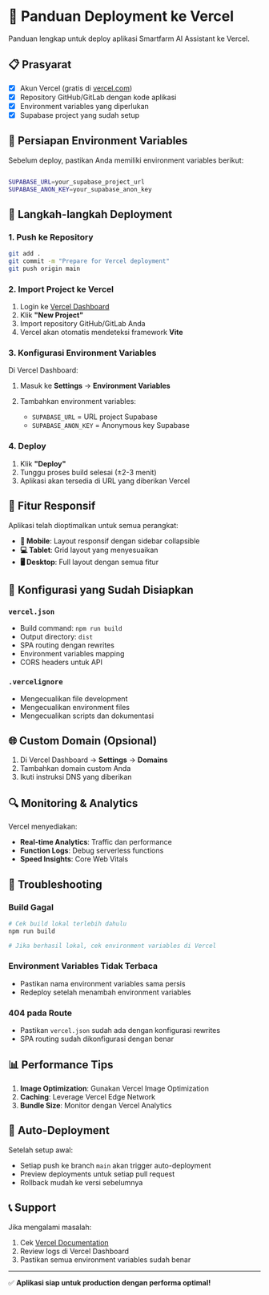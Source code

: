 # 🚀 Panduan Deployment ke Vercel

Panduan lengkap untuk deploy aplikasi Smartfarm AI Assistant ke Vercel.

## 📋 Prasyarat

- [x] Akun Vercel (gratis di [vercel.com](https://vercel.com))
- [x] Repository GitHub/GitLab dengan kode aplikasi
- [x] Environment variables yang diperlukan
- [x] Supabase project yang sudah setup

## 🔧 Persiapan Environment Variables

Sebelum deploy, pastikan Anda memiliki environment variables berikut:

```bash

SUPABASE_URL=your_supabase_project_url
SUPABASE_ANON_KEY=your_supabase_anon_key
```

## 🚀 Langkah-langkah Deployment

### 1. Push ke Repository

```bash
git add .
git commit -m "Prepare for Vercel deployment"
git push origin main
```

### 2. Import Project ke Vercel

1. Login ke [Vercel Dashboard](https://vercel.com/dashboard)
2. Klik **"New Project"**
3. Import repository GitHub/GitLab Anda
4. Vercel akan otomatis mendeteksi framework **Vite**

### 3. Konfigurasi Environment Variables

Di Vercel Dashboard:

1. Masuk ke **Settings** → **Environment Variables**
2. Tambahkan environment variables:
   
   - `SUPABASE_URL` = URL project Supabase
   - `SUPABASE_ANON_KEY` = Anonymous key Supabase

### 4. Deploy

1. Klik **"Deploy"**
2. Tunggu proses build selesai (±2-3 menit)
3. Aplikasi akan tersedia di URL yang diberikan Vercel

## 📱 Fitur Responsif

Aplikasi telah dioptimalkan untuk semua perangkat:

- **📱 Mobile**: Layout responsif dengan sidebar collapsible
- **💻 Tablet**: Grid layout yang menyesuaikan
- **🖥️ Desktop**: Full layout dengan semua fitur

## 🔧 Konfigurasi yang Sudah Disiapkan

### `vercel.json`
- Build command: `npm run build`
- Output directory: `dist`
- SPA routing dengan rewrites
- Environment variables mapping
- CORS headers untuk API

### `.vercelignore`
- Mengecualikan file development
- Mengecualikan environment files
- Mengecualikan scripts dan dokumentasi

## 🌐 Custom Domain (Opsional)

1. Di Vercel Dashboard → **Settings** → **Domains**
2. Tambahkan domain custom Anda
3. Ikuti instruksi DNS yang diberikan

## 🔍 Monitoring & Analytics

Vercel menyediakan:
- **Real-time Analytics**: Traffic dan performance
- **Function Logs**: Debug serverless functions
- **Speed Insights**: Core Web Vitals

## 🚨 Troubleshooting

### Build Gagal
```bash
# Cek build lokal terlebih dahulu
npm run build

# Jika berhasil lokal, cek environment variables di Vercel
```

### Environment Variables Tidak Terbaca
- Pastikan nama environment variables sama persis
- Redeploy setelah menambah environment variables

### 404 pada Route
- Pastikan `vercel.json` sudah ada dengan konfigurasi rewrites
- SPA routing sudah dikonfigurasi dengan benar

## 📊 Performance Tips

1. **Image Optimization**: Gunakan Vercel Image Optimization
2. **Caching**: Leverage Vercel Edge Network
3. **Bundle Size**: Monitor dengan Vercel Analytics

## 🔄 Auto-Deployment

Setelah setup awal:
- Setiap push ke branch `main` akan trigger auto-deployment
- Preview deployments untuk setiap pull request
- Rollback mudah ke versi sebelumnya

## 📞 Support

Jika mengalami masalah:
1. Cek [Vercel Documentation](https://vercel.com/docs)
2. Review logs di Vercel Dashboard
3. Pastikan semua environment variables sudah benar

---

✅ **Aplikasi siap untuk production dengan performa optimal!**